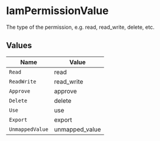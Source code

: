 # IamPermissionValue

The type of the permission, e.g. read, read_write, delete, etc.


## Values

| Name            | Value           |
| --------------- | --------------- |
| `Read`          | read            |
| `ReadWrite`     | read_write      |
| `Approve`       | approve         |
| `Delete`        | delete          |
| `Use`           | use             |
| `Export`        | export          |
| `UnmappedValue` | unmapped_value  |